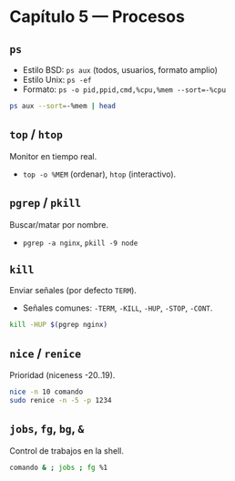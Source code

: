 # Capítulo 5 — Procesos

## `ps`
- Estilo BSD: `ps aux` (todos, usuarios, formato amplio)
- Estilo Unix: `ps -ef`
- Formato: `ps -o pid,ppid,cmd,%cpu,%mem --sort=-%cpu`
```bash
ps aux --sort=-%mem | head
```

## `top` / `htop`
Monitor en tiempo real.
- `top -o %MEM` (ordenar), `htop` (interactivo).

## `pgrep` / `pkill`
Buscar/matar por nombre.
- `pgrep -a nginx`, `pkill -9 node`

## `kill`
Enviar señales (por defecto `TERM`).
- Señales comunes: `-TERM`, `-KILL`, `-HUP`, `-STOP`, `-CONT`.
```bash
kill -HUP $(pgrep nginx)
```

## `nice` / `renice`
Prioridad (niceness -20..19).
```bash
nice -n 10 comando
sudo renice -n -5 -p 1234
```

## `jobs`, `fg`, `bg`, `&`
Control de trabajos en la shell.
```bash
comando & ; jobs ; fg %1
```
